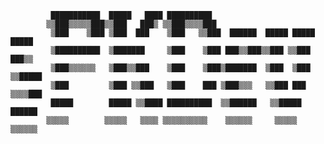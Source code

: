                                                                                                                        
                                                                                                                       
                                                                                                                                                                                                                          
             ███████████  █████   ████ ██████████                               
            ▒▒███▒▒▒▒▒███▒▒███   ███▒ ▒▒███▒▒▒▒███                              
             ▒███    ▒███ ▒███  ███    ▒███   ▒▒███  ██████  █████ █████  █████ 
             ▒██████████  ▒███████     ▒███    ▒███ ███▒▒███▒▒███ ▒▒███  ███▒▒  
             ▒███▒▒▒▒▒▒   ▒███▒▒███    ▒███    ▒███▒███████  ▒███  ▒███ ▒▒█████ 
             ▒███         ▒███ ▒▒███   ▒███    ███ ▒███▒▒▒   ▒▒███ ███   ▒▒▒▒███
             █████        █████ ▒▒████ ██████████  ▒▒██████   ▒▒█████    ██████ 
            ▒▒▒▒▒        ▒▒▒▒▒   ▒▒▒▒ ▒▒▒▒▒▒▒▒▒▒    ▒▒▒▒▒▒     ▒▒▒▒▒    ▒▒▒▒▒▒  
                                                                    
                                                                    
                                                                    
                                                                                                                            
                                                                                                                            
                                                                                                                            
                                                                                                                            
                                                                                                                            
                                                                                                                            
                                                                                                                            
                                                                                                                       
                                                                                                                       
                                                                                                                       
                                                                                                                       
                                                                                                                       
                                                                                                                       
                                                                                                                       
                                                                                                                       
                                                                                                                       
                                                                                                                       
                                                                                                                       
                                                                                                                       
                                                                                                                       
                                                            
                                                            
                                                            
                                                            
                                                            
                                                                                      
                                                                                                                       
                                                                                                                       
                                                                                                                       
